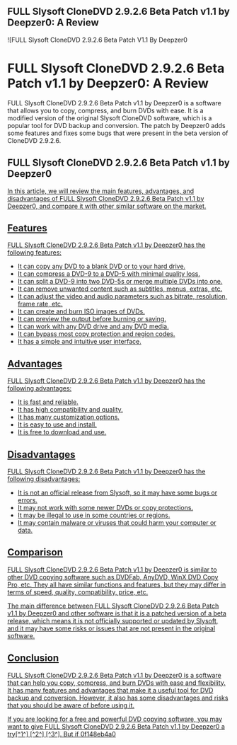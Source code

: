 ## FULL Slysoft CloneDVD 2.9.2.6 Beta Patch v1.1 by Deepzer0: A Review

 
![FULL Slysoft CloneDVD 2.9.2.6 Beta Patch V1.1 By Deepzer0 
<h1>FULL Slysoft CloneDVD 2.9.2.6 Beta Patch v1.1 by Deepzer0: A Review</h1>
<p>FULL Slysoft CloneDVD 2.9.2.6 Beta Patch v1.1 by Deepzer0 is a software that allows you to copy, compress, and burn DVDs with ease. It is a modified version of the original Slysoft CloneDVD software, which is a popular tool for DVD backup and conversion. The patch by Deepzer0 adds some features and fixes some bugs that were present in the beta version of CloneDVD 2.9.2.6.</p>
<h2>FULL Slysoft CloneDVD 2.9.2.6 Beta Patch v1.1 by Deepzer0</h2>
<p><a href=](https://encrypted-tbn1.gstatic.com/images?q=tbn:ANd9GcTOOMPY7h8e4dBRPcyH7AgPi7RTqbg_W6ENebCd2Hd9tacfJ2pZTM3k644)**Download**
 
In this article, we will review the main features, advantages, and disadvantages of FULL Slysoft CloneDVD 2.9.2.6 Beta Patch v1.1 by Deepzer0, and compare it with other similar software on the market.
 
## Features
 
FULL Slysoft CloneDVD 2.9.2.6 Beta Patch v1.1 by Deepzer0 has the following features:
 
- It can copy any DVD to a blank DVD or to your hard drive.
- It can compress a DVD-9 to a DVD-5 with minimal quality loss.
- It can split a DVD-9 into two DVD-5s or merge multiple DVDs into one.
- It can remove unwanted content such as subtitles, menus, extras, etc.
- It can adjust the video and audio parameters such as bitrate, resolution, frame rate, etc.
- It can create and burn ISO images of DVDs.
- It can preview the output before burning or saving.
- It can work with any DVD drive and any DVD media.
- It can bypass most copy protection and region codes.
- It has a simple and intuitive user interface.

## Advantages
 
FULL Slysoft CloneDVD 2.9.2.6 Beta Patch v1.1 by Deepzer0 has the following advantages:

- It is fast and reliable.
- It has high compatibility and quality.
- It has many customization options.
- It is easy to use and install.
- It is free to download and use.

## Disadvantages
 
FULL Slysoft CloneDVD 2.9.2.6 Beta Patch v1.1 by Deepzer0 has the following disadvantages:

- It is not an official release from Slysoft, so it may have some bugs or errors.
- It may not work with some newer DVDs or copy protections.
- It may be illegal to use in some countries or regions.
- It may contain malware or viruses that could harm your computer or data.

## Comparison
 
FULL Slysoft CloneDVD 2.9.2.6 Beta Patch v1.1 by Deepzer0 is similar to other DVD copying software such as DVDFab, AnyDVD, WinX DVD Copy Pro, etc. They all have similar functions and features, but they may differ in terms of speed, quality, compatibility, price, etc.
 
The main difference between FULL Slysoft CloneDVD 2.9.2.6 Beta Patch v1.1 by Deepzer0 and other software is that it is a patched version of a beta release, which means it is not officially supported or updated by Slysoft, and it may have some risks or issues that are not present in the original software.
 
## Conclusion
 
FULL Slysoft CloneDVD 2.9.2.6 Beta Patch v1.1 by Deepzer0 is a software that can help you copy, compress, and burn DVDs with ease and flexibility. It has many features and advantages that make it a useful tool for DVD backup and conversion. However, it also has some disadvantages and risks that you should be aware of before using it.
 
If you are looking for a free and powerful DVD copying software, you may want to give FULL Slysoft CloneDVD 2.9.2.6 Beta Patch v1.1 by Deepzer0 a try[^1^] [^2^] [^3^]. But if
 0f148eb4a0
